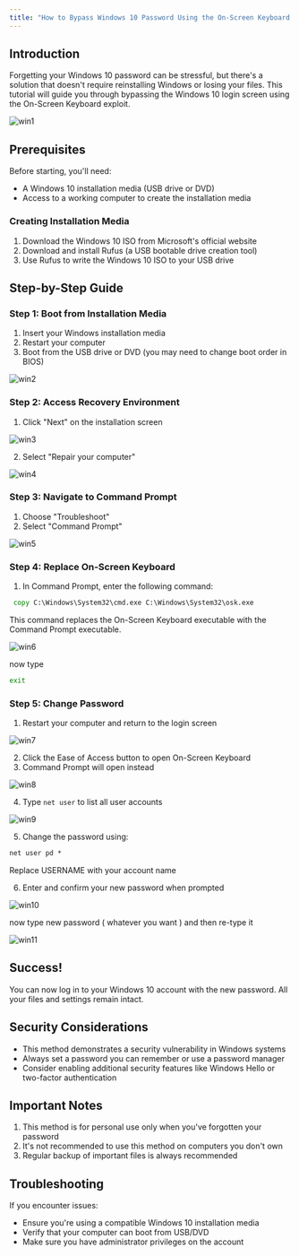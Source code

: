 ```yaml
---
title: "How to Bypass Windows 10 Password Using the On-Screen Keyboard Method"
---
```


## Introduction

Forgetting your Windows 10 password can be stressful, but there's a solution that doesn't require reinstalling Windows or losing your files. This tutorial will guide you through bypassing the Windows 10 login screen using the On-Screen Keyboard exploit.

![win1](/assets/images/win1.jpeg)

## Prerequisites
Before starting, you'll need:
- A Windows 10 installation media (USB drive or DVD)
- Access to a working computer to create the installation media

### Creating Installation Media
1. Download the Windows 10 ISO from Microsoft's official website
2. Download and install Rufus (a USB bootable drive creation tool)
3. Use Rufus to write the Windows 10 ISO to your USB drive

## Step-by-Step Guide

### Step 1: Boot from Installation Media
1. Insert your Windows installation media
2. Restart your computer
3. Boot from the USB drive or DVD (you may need to change boot order in BIOS)

![win2](/assets/images/win2.jpeg)

### Step 2: Access Recovery Environment
1. Click "Next" on the installation screen


![win3](/assets/images/win3.jpeg)

2. Select "Repair your computer"

![win4](/assets/images/win4.jpeg)

### Step 3: Navigate to Command Prompt
1. Choose "Troubleshoot"
2. Select "Command Prompt"

![win5](/assets/images/win5.jpeg)

### Step 4: Replace On-Screen Keyboard
1. In Command Prompt, enter the following command:

```cmd
 copy C:\Windows\System32\cmd.exe C:\Windows\System32\osk.exe

```

This command replaces the On-Screen Keyboard executable with the Command Prompt executable.



![win6](/assets/images/win6.jpeg)

now type 

```cmd
exit
```

### Step 5: Change Password
1. Restart your computer and return to the login screen

![win7](/assets/images/win7.jpeg)

2. Click the Ease of Access button to open On-Screen Keyboard
3. Command Prompt will open instead

![win8](/assets/images/win8.jpeg)

4. Type `net user` to list all user accounts

![win9](/assets/images/win9.jpeg)

5. Change the password using:

```cmd
net user pd *
```
Replace USERNAME with your account name

6. Enter and confirm your new password when prompted

![win10](/assets/images/win10.jpeg)

now type new password ( whatever you want )
and then re-type it

![win11](/assets/images/win11.jpeg)

## Success!
You can now log in to your Windows 10 account with the new password. All your files and settings remain intact.

## Security Considerations
- This method demonstrates a security vulnerability in Windows systems
- Always set a password you can remember or use a password manager
- Consider enabling additional security features like Windows Hello or two-factor authentication

## Important Notes
1. This method is for personal use only when you've forgotten your password
2. It's not recommended to use this method on computers you don't own
3. Regular backup of important files is always recommended

## Troubleshooting
If you encounter issues:
- Ensure you're using a compatible Windows 10 installation media
- Verify that your computer can boot from USB/DVD
- Make sure you have administrator privileges on the account




